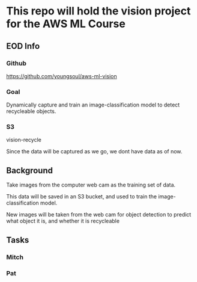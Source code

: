 # This repo will hold the vision project for the AWS ML Course

## EOD Info

### Github
https://github.com/youngsoul/aws-ml-vision

### Goal

Dynamically capture and train an image-classification model to detect recycleable objects.

### S3

vision-recycle

Since the data will be captured as we go, we dont have data as of now.

## Background

Take images from the computer web cam as the training set of data.  

This data will be saved in an S3 bucket, and used to train the image-classification model.  

New images will be taken from the web cam for object detection to predict what object it is, and whether it is recycleable


## Tasks

### Mitch


### Pat


